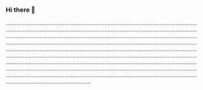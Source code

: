 ### Hi there 👋

...................................................................................................................................................................................................................................................................................................................................................................................................................................................................................................................................................................................................................................................................................................................................................................................................................................................................................................................................................................................................................................................................................................................................................................................................................